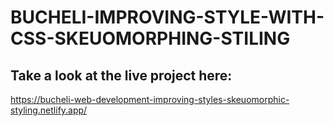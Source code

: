 # BUCHELI-IMPROVING-STYLE-WITH-CSS-SKEUOMORPHING-STILING

## Take a look at the live project here:
https://bucheli-web-development-improving-styles-skeuomorphic-styling.netlify.app/
